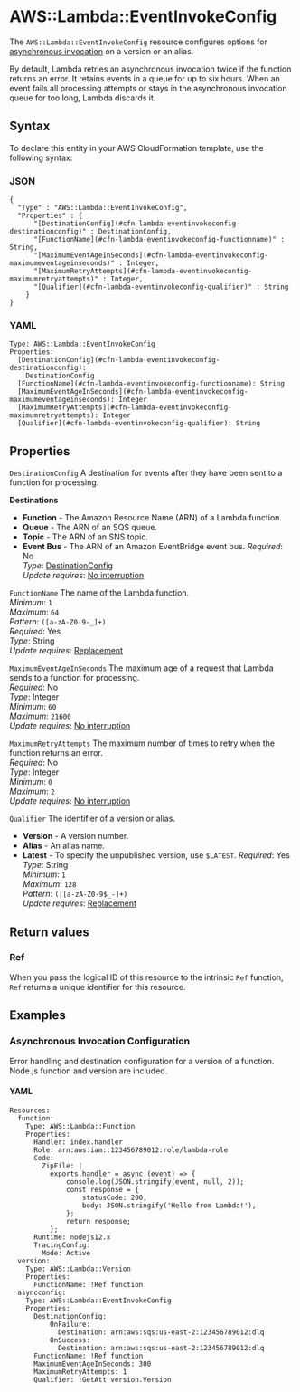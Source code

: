 # AWS::Lambda::EventInvokeConfig<a name="aws-resource-lambda-eventinvokeconfig"></a>

The `AWS::Lambda::EventInvokeConfig` resource configures options for [asynchronous invocation](https://docs.aws.amazon.com/lambda/latest/dg/invocation-async.html) on a version or an alias\.

By default, Lambda retries an asynchronous invocation twice if the function returns an error\. It retains events in a queue for up to six hours\. When an event fails all processing attempts or stays in the asynchronous invocation queue for too long, Lambda discards it\.

## Syntax<a name="aws-resource-lambda-eventinvokeconfig-syntax"></a>

To declare this entity in your AWS CloudFormation template, use the following syntax:

### JSON<a name="aws-resource-lambda-eventinvokeconfig-syntax.json"></a>

```
{
  "Type" : "AWS::Lambda::EventInvokeConfig",
  "Properties" : {
      "[DestinationConfig](#cfn-lambda-eventinvokeconfig-destinationconfig)" : DestinationConfig,
      "[FunctionName](#cfn-lambda-eventinvokeconfig-functionname)" : String,
      "[MaximumEventAgeInSeconds](#cfn-lambda-eventinvokeconfig-maximumeventageinseconds)" : Integer,
      "[MaximumRetryAttempts](#cfn-lambda-eventinvokeconfig-maximumretryattempts)" : Integer,
      "[Qualifier](#cfn-lambda-eventinvokeconfig-qualifier)" : String
    }
}
```

### YAML<a name="aws-resource-lambda-eventinvokeconfig-syntax.yaml"></a>

```
Type: AWS::Lambda::EventInvokeConfig
Properties: 
  [DestinationConfig](#cfn-lambda-eventinvokeconfig-destinationconfig): 
    DestinationConfig
  [FunctionName](#cfn-lambda-eventinvokeconfig-functionname): String
  [MaximumEventAgeInSeconds](#cfn-lambda-eventinvokeconfig-maximumeventageinseconds): Integer
  [MaximumRetryAttempts](#cfn-lambda-eventinvokeconfig-maximumretryattempts): Integer
  [Qualifier](#cfn-lambda-eventinvokeconfig-qualifier): String
```

## Properties<a name="aws-resource-lambda-eventinvokeconfig-properties"></a>

`DestinationConfig`  <a name="cfn-lambda-eventinvokeconfig-destinationconfig"></a>
A destination for events after they have been sent to a function for processing\.  

**Destinations**
+  **Function** \- The Amazon Resource Name \(ARN\) of a Lambda function\.
+  **Queue** \- The ARN of an SQS queue\.
+  **Topic** \- The ARN of an SNS topic\.
+  **Event Bus** \- The ARN of an Amazon EventBridge event bus\.
*Required*: No  
*Type*: [DestinationConfig](aws-properties-lambda-eventinvokeconfig-destinationconfig.md)  
*Update requires*: [No interruption](https://docs.aws.amazon.com/AWSCloudFormation/latest/UserGuide/using-cfn-updating-stacks-update-behaviors.html#update-no-interrupt)

`FunctionName`  <a name="cfn-lambda-eventinvokeconfig-functionname"></a>
The name of the Lambda function\.  
*Minimum*: `1`  
*Maximum*: `64`  
*Pattern*: `([a-zA-Z0-9-_]+)`  
*Required*: Yes  
*Type*: String  
*Update requires*: [Replacement](https://docs.aws.amazon.com/AWSCloudFormation/latest/UserGuide/using-cfn-updating-stacks-update-behaviors.html#update-replacement)

`MaximumEventAgeInSeconds`  <a name="cfn-lambda-eventinvokeconfig-maximumeventageinseconds"></a>
The maximum age of a request that Lambda sends to a function for processing\.  
*Required*: No  
*Type*: Integer  
*Minimum*: `60`  
*Maximum*: `21600`  
*Update requires*: [No interruption](https://docs.aws.amazon.com/AWSCloudFormation/latest/UserGuide/using-cfn-updating-stacks-update-behaviors.html#update-no-interrupt)

`MaximumRetryAttempts`  <a name="cfn-lambda-eventinvokeconfig-maximumretryattempts"></a>
The maximum number of times to retry when the function returns an error\.  
*Required*: No  
*Type*: Integer  
*Minimum*: `0`  
*Maximum*: `2`  
*Update requires*: [No interruption](https://docs.aws.amazon.com/AWSCloudFormation/latest/UserGuide/using-cfn-updating-stacks-update-behaviors.html#update-no-interrupt)

`Qualifier`  <a name="cfn-lambda-eventinvokeconfig-qualifier"></a>
The identifier of a version or alias\.  
+ **Version** \- A version number\.
+ **Alias** \- An alias name\.
+ **Latest** \- To specify the unpublished version, use `$LATEST`\.
*Required*: Yes  
*Type*: String  
*Minimum*: `1`  
*Maximum*: `128`  
*Pattern*: `(|[a-zA-Z0-9$_-]+)`  
*Update requires*: [Replacement](https://docs.aws.amazon.com/AWSCloudFormation/latest/UserGuide/using-cfn-updating-stacks-update-behaviors.html#update-replacement)

## Return values<a name="aws-resource-lambda-eventinvokeconfig-return-values"></a>

### Ref<a name="aws-resource-lambda-eventinvokeconfig-return-values-ref"></a>

When you pass the logical ID of this resource to the intrinsic `Ref` function, `Ref` returns a unique identifier for this resource\.

## Examples<a name="aws-resource-lambda-eventinvokeconfig--examples"></a>



### Asynchronous Invocation Configuration<a name="aws-resource-lambda-eventinvokeconfig--examples--Asynchronous_Invocation_Configuration"></a>

Error handling and destination configuration for a version of a function\. Node\.js function and version are included\.

#### YAML<a name="aws-resource-lambda-eventinvokeconfig--examples--Asynchronous_Invocation_Configuration--yaml"></a>

```
Resources:
  function:
    Type: AWS::Lambda::Function
    Properties:
      Handler: index.handler
      Role: arn:aws:iam::123456789012:role/lambda-role
      Code:
        ZipFile: |
          exports.handler = async (event) => {
              console.log(JSON.stringify(event, null, 2));
              const response = {
                  statusCode: 200,
                  body: JSON.stringify('Hello from Lambda!'),
              };
              return response;
          };
      Runtime: nodejs12.x
      TracingConfig:
        Mode: Active
  version:
    Type: AWS::Lambda::Version
    Properties: 
      FunctionName: !Ref function
  asyncconfig:
    Type: AWS::Lambda::EventInvokeConfig
    Properties:
      DestinationConfig:
          OnFailure:
            Destination: arn:aws:sqs:us-east-2:123456789012:dlq
          OnSuccess:
            Destination: arn:aws:sqs:us-east-2:123456789012:dlq
      FunctionName: !Ref function
      MaximumEventAgeInSeconds: 300
      MaximumRetryAttempts: 1
      Qualifier: !GetAtt version.Version
```